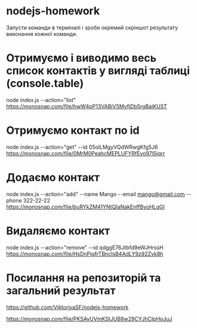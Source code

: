 # nodejs-homework

Запусти команди в терміналі і зроби окремий скріншот результату виконання кожної команди.

# Отримуємо і виводимо весь список контактів у вигляді таблиці (console.table)

node index.js --action="list"
https://monosnap.com/file/hwW4pP13VABjV5MvfjDb5rgBaiKUST

# Отримуємо контакт по id

node index.js --action="get" --id 05olLMgyVQdWRwgKfg5J6
https://monosnap.com/file/0MrM0PeahcMEPLUFYRfEvo97l5jqrr

# Додаємо контакт

node index.js --action="add" --name Mango --email mango@gmail.com --phone 322-22-22
https://monosnap.com/file/buRYkZM41YNtQIaNakEnffByoHLqGI

# Видаляємо контакт

node index.js --action="remove" --id qdggE76Jtbfd9eWJHrssH
https://monosnap.com/file/HsDnPjgfrTBncIsB4AdLY9z92Zvk8h

# Посилання на репозиторій та загальний результат

https://github.com/ViktoriyaSF/nodejs-homework

https://monosnap.com/file/PKSAvUVmKStJUB8w29CYJhClpHoJuJ
